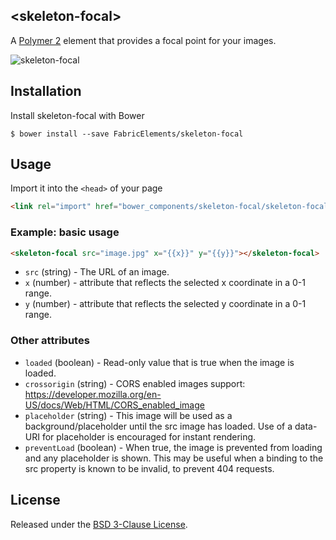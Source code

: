 ## \<skeleton-focal\>

A [Polymer 2](http://polymer-project.org) element that provides a focal point for your images.

![skeleton-focal](http://i.imgur.com/CD8GRl8.jpg)

## Installation

Install skeleton-focal with Bower

```shell
$ bower install --save FabricElements/skeleton-focal
```

## Usage

Import it into the `<head>` of your page

```html
<link rel="import" href="bower_components/skeleton-focal/skeleton-focal.html">
```

### Example: basic usage

```html
<skeleton-focal src="image.jpg" x="{{x}}" y="{{y}}"></skeleton-focal>
```

* `src` (string) - The URL of an image.
* `x` (number) - attribute that reflects the selected x coordinate in a 0-1 range. 
* `y` (number) - attribute that reflects the selected y coordinate in a 0-1 range.

### Other attributes

* `loaded` (boolean) - Read-only value that is true when the image is loaded.
* `crossorigin` (string) - CORS enabled images support: https://developer.mozilla.org/en-US/docs/Web/HTML/CORS_enabled_image
* `placeholder` (string) - This image will be used as a background/placeholder until the src image has loaded.  Use of a data-URI for placeholder is encouraged for instant rendering.
* `preventLoad` (boolean) - When true, the image is prevented from loading and any placeholder is shown.  This may be useful when a binding to the src property is known to be invalid, to prevent 404 requests.

## License

Released under the [BSD 3-Clause License](https://github.com/FabricElements/skeleton-focal/blob/master/LICENSE.md).
